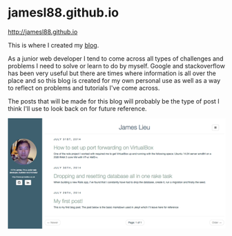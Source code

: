 jamesl88.github.io
=====

http://jamesl88.github.io

This is where I created my [blog](https://jamesl88.github.io).

As a junior web developer I tend to come across all types of challenges and problems I need to solve or learn to do by myself.
Google and stackoverflow has been very useful but there are times where information is all over the place and so this blog is created for my own personal use as well as a way to reflect on problems and tutorials I've come across.

The posts that will be made for this blog will probably be the type of post I think I'll use to look back on for future reference.

<img src="/assets/media/myblog.png" />
